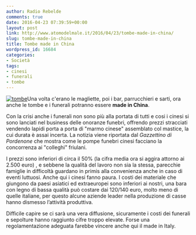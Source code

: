 ```yaml
---
author: Radio Rebelde
comments: true
date: 2016-04-23 07:39:59+00:00
layout: post
link: http://www.atomodelmale.it/2016/04/23/tombe-made-in-china/
slug: tombe-made-in-china
title: Tombe made in China
wordpress_id: 16684
categories:
- Società
tags:
- cinesi
- funerali
- tombe
---
```


[![tombe](http://www.atomodelmale.it/wp-content/uploads/2016/04/tombe-300x200.jpg)](http://www.atomodelmale.it/2016/04/23/tombe-made-in-china/tombe/)Una volta c'erano le magliette, poi i bar, parrucchieri e sarti, ora anche le tombe e i funerali potranno essere **made in China**.

Con la crisi anche i funerali non sono più alla portata di tutti e cosi i cinesi si sono lanciati nel business delle onoranze funebri, offrendo prezzi stracciati vendendo lapidi porta a porta di "marmo cinese" assemblato col mastice, la cui durata è assai incerta.
La notizia viene riportata dal _Gazzettino di Pordenone_ che mostra come le pompe funebri cinesi facciano la concorrenza ai "colleghi" friulani.



I prezzi sono inferiori di circa il 50% (la cifra media ora si aggira attorno ai 2.500 euro) , e sebbene la qualità del lavoro non sia la stessa, parecchie famiglie in difficoltà guardano in primis alla convenienza anche in caso di eventi luttuosi.
Anche qui i cinesi fanno paura. I costi dei materiale che giungono da paesi asiatici ed extraeuropei sono inferiori ai nostri, una bara con legno di bassa qualità può costare dai 120/140 euro, molto meno di quelle italiane, per questo alcune aziende leader nella produzione di casse hanno dismesso l’attività produttiva.

Difficile capire se ci sarà una vera diffusione, sicuramente i costi dei funerali e sepolture hanno raggiunto cifre troppo elevate. Forse una regolamentazione adeguata farebbe vincere anche qui il made in Italy.

